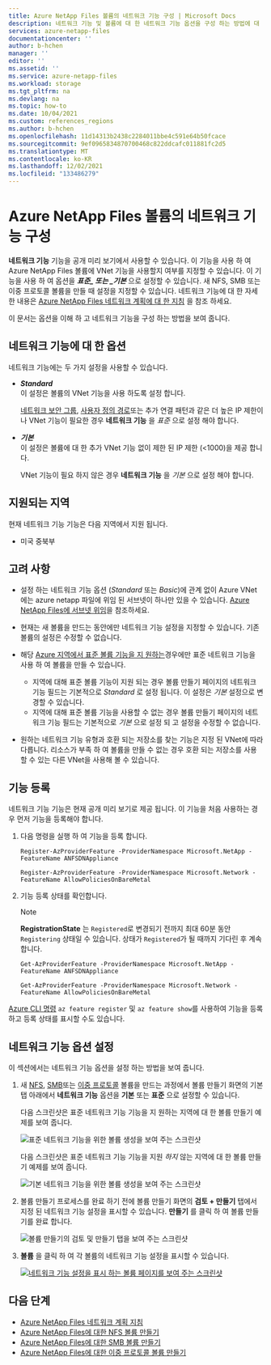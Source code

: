 ```yaml
---
title: Azure NetApp Files 볼륨의 네트워크 기능 구성 | Microsoft Docs
description: 네트워크 기능 및 볼륨에 대 한 네트워크 기능 옵션을 구성 하는 방법에 대 한 옵션을 설명 합니다.
services: azure-netapp-files
documentationcenter: ''
author: b-hchen
manager: ''
editor: ''
ms.assetid: ''
ms.service: azure-netapp-files
ms.workload: storage
ms.tgt_pltfrm: na
ms.devlang: na
ms.topic: how-to
ms.date: 10/04/2021
ms.custom: references_regions
ms.author: b-hchen
ms.openlocfilehash: 11d14313b2438c2284011bbe4c591e64b50fcace
ms.sourcegitcommit: 9ef0965834870700468c822ddcafc011881fc2d5
ms.translationtype: MT
ms.contentlocale: ko-KR
ms.lasthandoff: 12/02/2021
ms.locfileid: "133486279"
---
```

# <a name="configure-network-features-for-an-azure-netapp-files-volume"></a>Azure NetApp Files 볼륨의 네트워크 기능 구성

**네트워크 기능** 기능을 공개 미리 보기에서 사용할 수 있습니다.  이 기능을 사용 하 여 Azure NetApp Files 볼륨에 VNet 기능을 사용할지 여부를 지정할 수 있습니다. 이 기능을 사용 하 여 옵션을 **_표준_*_ 또는 _*_기본_** 으로 설정할 수 있습니다. 새 NFS, SMB 또는 이중 프로토콜 볼륨을 만들 때 설정을 지정할 수 있습니다. 네트워크 기능에 대 한 자세한 내용은 [Azure NetApp Files 네트워크 계획에 대 한 지침](azure-netapp-files-network-topologies.md) 을 참조 하세요.

이 문서는 옵션을 이해 하 고 네트워크 기능을 구성 하는 방법을 보여 줍니다.

## <a name="options-for-network-features"></a>네트워크 기능에 대 한 옵션 

네트워크 기능에는 두 가지 설정을 사용할 수 있습니다. 

* ***Standard***  
    이 설정은 볼륨의 VNet 기능을 사용 하도록 설정 합니다.  

    [네트워크 보안 그룹](../virtual-network/network-security-groups-overview.md), [사용자 정의 경로](../virtual-network/virtual-networks-udr-overview.md#user-defined)또는 추가 연결 패턴과 같은 더 높은 IP 제한이 나 VNet 기능이 필요한 경우 **네트워크 기능** 을 *표준* 으로 설정 해야 합니다.

* ***기본***  
    이 설정은 볼륨에 대 한 추가 VNet 기능 없이 제한 된 IP 제한 (<1000)을 제공 합니다.

    VNet 기능이 필요 하지 않은 경우 **네트워크 기능** 을 *기본* 으로 설정 해야 합니다.  

## <a name="supported-regions"></a>지원되는 지역 

현재 네트워크 기능 기능은 다음 지역에서 지원 됩니다. 

* 미국 중북부 

## <a name="considerations"></a>고려 사항

* 설정 하는 네트워크 기능 옵션 (*Standard* 또는 *Basic*)에 관계 없이 Azure VNet에는 azure netapp 파일에 위임 된 서브넷이 하나만 있을 수 있습니다. [Azure NetApp Files에 서브넷 위임](azure-netapp-files-delegate-subnet.md#considerations)을 참조하세요. 
 
* 현재는 새 볼륨을 만드는 동안에만 네트워크 기능 설정을 지정할 수 있습니다. 기존 볼륨의 설정은 수정할 수 없습니다. 

* 해당 [Azure 지역에서 표준 볼륨 기능을 지 원하는](#supported-regions)경우에만 표준 네트워크 기능을 사용 하 여 볼륨을 만들 수 있습니다. 
    * 지역에 대해 표준 볼륨 기능이 지원 되는 경우 볼륨 만들기 페이지의 네트워크 기능 필드는 기본적으로 *Standard* 로 설정 됩니다. 이 설정은 *기본* 설정으로 변경할 수 있습니다. 
    * 지역에 대해 표준 볼륨 기능을 사용할 수 없는 경우 볼륨 만들기 페이지의 네트워크 기능 필드는 기본적으로 *기본* 으로 설정 되 고 설정을 수정할 수 없습니다.

* 원하는 네트워크 기능 유형과 호환 되는 저장소를 찾는 기능은 지정 된 VNet에 따라 다릅니다.  리소스가 부족 하 여 볼륨을 만들 수 없는 경우 호환 되는 저장소를 사용할 수 있는 다른 VNet을 사용해 볼 수 있습니다.
  
## <a name="register-the-feature"></a>기능 등록 

네트워크 기능 기능은 현재 공개 미리 보기로 제공 됩니다. 이 기능을 처음 사용하는 경우 먼저 기능을 등록해야 합니다.

1.  다음 명령을 실행 하 여 기능을 등록 합니다.

    ```azurepowershell-interactive
    Register-AzProviderFeature -ProviderNamespace Microsoft.NetApp -FeatureName ANFSDNAppliance

    Register-AzProviderFeature -ProviderNamespace Microsoft.Network -FeatureName AllowPoliciesOnBareMetal
    ```

2. 기능 등록 상태를 확인합니다. 

    > [!NOTE]
    > **RegistrationState** 는 `Registered`로 변경되기 전까지 최대 60분 동안 `Registering` 상태일 수 있습니다. 상태가 `Registered`가 될 때까지 기다린 후 계속합니다.

    ```azurepowershell-interactive
    Get-AzProviderFeature -ProviderNamespace Microsoft.NetApp -FeatureName ANFSDNAppliance

    Get-AzProviderFeature -ProviderNamespace Microsoft.Network -FeatureName AllowPoliciesOnBareMetal
    ```

[Azure CLI 명령](/cli/azure/feature?preserve-view=true&view=azure-cli-latest) `az feature register` 및 `az feature show`를 사용하여 기능을 등록하고 등록 상태를 표시할 수도 있습니다. 

## <a name="set-the-network-features-option"></a>네트워크 기능 옵션 설정

이 섹션에서는 네트워크 기능 옵션을 설정 하는 방법을 보여 줍니다. 

1. 새 [NFS](azure-netapp-files-create-volumes.md), [SMB](azure-netapp-files-create-volumes-smb.md)또는 [이중 프로토콜](create-volumes-dual-protocol.md) 볼륨을 만드는 과정에서 볼륨 만들기 화면의 기본 탭 아래에서 **네트워크 기능** 옵션을 **기본** 또는 **표준** 으로 설정할 수 있습니다.

    다음 스크린샷은 표준 네트워크 기능 기능을 지 원하는 지역에 대 한 볼륨 만들기 예제를 보여 줍니다. 

    ![표준 네트워크 기능을 위한 볼륨 생성을 보여 주는 스크린샷](../media/azure-netapp-files/network-features-create-standard.png)

    다음 스크린샷은 표준 네트워크 기능 기능을 지원 *하지* 않는 지역에 대 한 볼륨 만들기 예제를 보여 줍니다. 

    ![기본 네트워크 기능을 위한 볼륨 생성을 보여 주는 스크린샷](../media/azure-netapp-files/network-features-create-basic.png)

2. 볼륨 만들기 프로세스를 완료 하기 전에 볼륨 만들기 화면의 **검토 + 만들기** 탭에서 지정 된 네트워크 기능 설정을 표시할 수 있습니다. **만들기** 를 클릭 하 여 볼륨 만들기를 완료 합니다.

    ![볼륨 만들기의 검토 및 만들기 탭을 보여 주는 스크린샷](../media/azure-netapp-files/network-features-review-create-tab.png)

3. **볼륨** 을 클릭 하 여 각 볼륨의 네트워크 기능 설정을 표시할 수 있습니다.

    [![네트워크 기능 설정을 표시 하는 볼륨 페이지를 보여 주는 스크린샷](../media/azure-netapp-files/network-features-volume-list.png)](../media/azure-netapp-files/network-features-volume-list.png#lightbox)

## <a name="next-steps"></a>다음 단계  

* [Azure NetApp Files 네트워크 계획 지침](azure-netapp-files-network-topologies.md)
* [Azure NetApp Files에 대한 NFS 볼륨 만들기](azure-netapp-files-create-volumes.md)
* [Azure NetApp Files에 대한 SMB 볼륨 만들기](azure-netapp-files-create-volumes-smb.md) 
* [Azure NetApp Files에 대한 이중 프로토콜 볼륨 만들기](create-volumes-dual-protocol.md) 